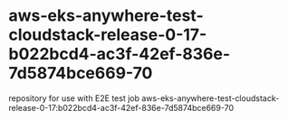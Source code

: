# aws-eks-anywhere-test-cloudstack-release-0-17-b022bcd4-ac3f-42ef-836e-7d5874bce669-70
repository for use with E2E test job aws-eks-anywhere-test-cloudstack-release-0-17:b022bcd4-ac3f-42ef-836e-7d5874bce669-70

